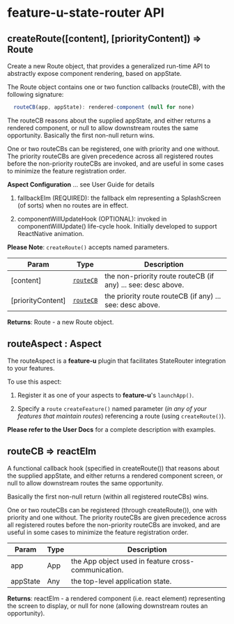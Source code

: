 # feature-u-state-router API
<a name="createRoute"></a>

## createRoute([content], [priorityContent]) ⇒ Route
Create a new Route object, that provides a generalized run-timeAPI to abstractly expose component rendering, based on appState.The Route object contains one or two function callbacks (routeCB), withthe following signature:```js  routeCB(app, appState): rendered-component (null for none)```The routeCB reasons about the supplied appState, and either returns arendered component, or null to allow downstream routes the sameopportunity.  Basically the first non-null return wins.One or two routeCBs can be registered, one with priority and onewithout.  The priority routeCBs are given precedence across allregistered routes before the non-priority routeCBs are invoked, andare useful in some cases to minimize the feature registrationorder.**Aspect Configuration** ... see User Guide for details1. fallbackElm (REQUIRED): the fallback elm representing a   SplashScreen (of sorts) when no routes are in effect.2. componentWillUpdateHook (OPTIONAL): invoked in   componentWillUpdate() life-cycle hook.  Initially developed to   support ReactNative animation.**Please Note**: `createRoute()` accepts named parameters.


| Param | Type | Description |
| --- | --- | --- |
| [content] | [`routeCB`](#routeCB) | the non-priority route routeCB (if any) ... see: desc above. |
| [priorityContent] | [`routeCB`](#routeCB) | the priority route routeCB (if any) ... see: desc above. |

**Returns**: Route - a new Route object.  
<a name="routeAspect"></a>

## routeAspect : Aspect
The routeAspect is a **feature-u** plugin that facilitates StateRouterintegration to your features.To use this aspect: 1. Register it as one of your aspects to **feature-u**'s `launchApp()`.  2. Specify a `route` `createFeature()` named parameter (_in any    of your features that maintain routes_) referencing a route     (using `createRoute()`).**Please refer to the User Docs** for a complete description withexamples.

<a name="routeCB"></a>

## routeCB ⇒ reactElm
A functional callback hook (specified in createRoute()) thatreasons about the supplied appState, and either returns a renderedcomponent screen, or null to allow downstream routes the sameopportunity.Basically the first non-null return (within all registeredrouteCBs) wins.One or two routeCBs can be registered (through createRoute()), onewith priority and one without.  The priority routeCBs are givenprecedence across all registered routes before the non-priorityrouteCBs are invoked, and are useful in some cases to minimize thefeature registration order.


| Param | Type | Description |
| --- | --- | --- |
| app | App | the App object used in feature cross-communication. |
| appState | Any | the top-level application state. |

**Returns**: reactElm - a rendered component (i.e. react element)representing the screen to display, or null for none (allowingdownstream routes an opportunity).  

